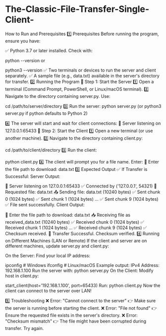 # The-Classic-File-Transfer-Single-Client-
 How to Run and Prerequisites
1️⃣ Prerequisites
Before running the program, ensure you have:

✅ Python 3.7 or later installed. Check with:


python --version
or

python3 --version
✅ Two terminals or devices to run the server and client separately.
✅ A sample file (e.g., data.txt) available in the server's directory for transfer.
2️⃣ Running the Program
📌 Step 1: Start the Server
1️⃣ Open a terminal (Command Prompt, PowerShell, or Linux/macOS terminal).
2️⃣ Navigate to the directory containing server.py. Use:


cd /path/to/server/directory
3️⃣ Run the server:
python server.py
(or python3 server.py if python defaults to Python 2)

4️⃣ The server will start and wait for client connections:
🚀 Server listening on 127.0.0.1:65433
📌 Step 2: Start the Client
1️⃣ Open a new terminal (or use another machine).
2️⃣ Navigate to the directory containing client.py:


cd /path/to/client/directory
3️⃣ Run the client:

python client.py
4️⃣ The client will prompt you for a file name. Enter:
📂 Enter the file path to download: data.txt
3️⃣ Expected Output
✅ If Transfer is Successful:
Server Output:

🚀 Server listening on 127.0.0.1:65433
✅ Connected by ('127.0.0.1', 54321)
📂 Requested file: data.txt
📤 Sending file: data.txt (10240 bytes)
✅ Sent chunk 0 (1024 bytes)
✅ Sent chunk 1 (1024 bytes)
...
✅ Sent chunk 9 (1024 bytes)
✅ File sent successfully.
Client Output:

📂 Enter the file path to download: data.txt
📥 Receiving file as received_data.txt (10240 bytes)
✅ Received chunk 0 (1024 bytes)
✅ Received chunk 1 (1024 bytes)
...
✅ Received chunk 9 (1024 bytes)
✅ Checksum received.
🎉 Transfer Successful. Checksum verified.
4️⃣ Running on Different Machines (LAN or Remote)
If the client and server are on different machines, update server.py and client.py:

On the Server:
Find your local IP address:

ipconfig  # Windows
ifconfig  # Linux/macOS
Example output:
IPv4 Address: 192.168.1.100
Run the server with:
python server.py
On the Client:
Modify host in client.py:


start_client(host='192.168.1.100', port=65433)
Run:
python client.py
Now the client can connect to the server over LAN!

5️⃣ Troubleshooting
❌ Error: "Cannot connect to the server"
👉 Make sure the server is running before starting the client.
❌ Error: "File not found"
👉 Ensure the requested file exists in the server's directory.
❌ Error: "Checksum mismatch"
👉 The file might have been corrupted during transfer. Try again.
